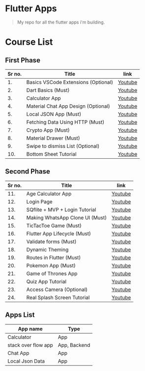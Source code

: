# Flutter Apps
> My repo for all the flutter apps i'm building.

# Course List
## First Phase
| Sr no. | Title | link |
| ----- | ----- | ----- |
| 1. | Basics VSCode Extensions (Optional) | [Youtube](https://youtu.be/Nl2kmAbC0bg) |
| 2. | Dart Basics (Must) | [Youtube](https://youtu.be/0CTj3x6jgeY) |
| 3. | Calculator App | [Youtube](https://youtu.be/Ss1HkZ3LnRY) |
| 4. | Material Chat App Design (Optional) | [Youtube](https://youtu.be/Yd-bgqe3DxA) |
| 5. | Local JSON App (Must) | [Youtube](https://youtu.be/bTwTKwK3hGc) |
| 6. | Fetching Data Using HTTP (Must) | [Youtube](https://youtu.be/aIJU68Phi1w) |
| 7. | Crypto App (Must) | [Youtube](https://youtu.be/cPlaYS4eqe4) |
| 8. | Material Drawer (Must) | [Youtube](https://youtu.be/JWuXj0BY_s4) |
| 9. | Swipe to dismiss List (Optional) | [Youtube](https://youtu.be/AzOONgeCVKg) |
| 10. | Bottom Sheet Tutorial | [Youtube](https://youtu.be/KpR5fQx_V2c) |

## Second Phase
| Sr no. | Title | link |
| ----- | ----- | ----- |
| 11. | Age Calculator App |  [Youtube](https://youtu.be/6y9Ce76amjY) |
| 12. | Login Page |  [Youtube](https://youtu.be/iYH2jzUM1Nc) |
| 13. | SQflite + MVP + Login Tutorial |  [Youtube](https://youtu.be/Yzfxqd9-6QY) |
| 14. | Making WhatsApp Clone UI (Must) |  [Youtube](https://youtu.be/2Tyrofn6zPg) |
| 15. | TicTacToe Game (Must) |  [Youtube](https://youtu.be/u1KD6Kz0PIQ) |
| 16. | Flutter App Lifecycle (Must) |  [Youtube](https://youtu.be/f9m_Wc4K5v0) |
| 17. | Validate forms (Must) |  [Youtube](https://youtu.be/RlBfFswZ94U) |
| 18. | Dynamic Theming |  [Youtube](https://youtu.be/XdUMp9k5JCI) |
| 19. | Routes in Flutter (Must) |  [Youtube](https://youtu.be/vyXWqOmkxe8) |
| 20. | Pokemon App (Must) |  [Youtube](https://youtu.be/yeXJqZCiwTQ) |
| 21. | Game of Thrones App |  [Youtube](https://youtu.be/C0iGyCNoA5U) |
| 22. | Quiz App Tutorial |  [Youtube](https://youtu.be/02sRV-eGGo0) |
| 23. | Access Camera (Optional) |  [Youtube](https://youtu.be/ZkpHzbOm-s0) |
| 24. | Real Splash Screen Tutorial |  [Youtube](https://youtu.be/BjV4RMkVY6w) |


## Apps List
| App name | Type |
| --- | --- |
| Calculator | App |
| stack over flow app | App, Backend|
| Chat App | App |
| Local Json Data | App |
